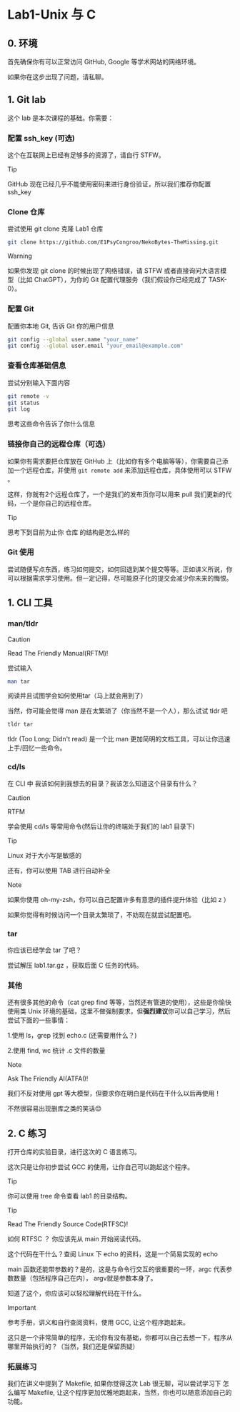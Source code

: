 # Lab1-Unix 与 C

## 0. 环境

首先确保你有可以正常访问 GitHub, Google 等学术网站的网络环境。

如果你在这步出现了问题，请私聊。

## 1. Git lab

这个 lab 是本次课程的基础。你需要：

### 配置 ssh_key (可选)

这个在互联网上已经有足够多的资源了，请自行 STFW。

> [!TIP]
>
> GitHub 现在已经几乎不能使用密码来进行身份验证，所以我们推荐你配置 ssh_key

### Clone 仓库

尝试使用 git clone 克隆 Lab1 仓库

```bash
git clone https://github.com/E1PsyCongroo/NekoBytes-TheMissing.git
```

> [!WARNING]
>
> 如果你发现 git clone 的时候出现了网络错误，请 STFW 或者直接询问大语言模型（比如 ChatGPT），为你的 Git 配置代理服务（我们假设你已经完成了 TASK-0）。

### 配置 Git

配置你本地 Git, 告诉 Git 你的用户信息

```bash
git config --global user.name "your_name"
git config --global user.email "your_email@example.com"

```

### 查看仓库基础信息

尝试分别输入下面内容

```bash
git remote -v
git status
git log
```

思考这些命令告诉了你什么信息

### 链接你自己的远程仓库（可选）

如果你有需求要把仓库放在 GitHub 上（比如你有多个电脑等等），你需要自己添加一个远程仓库，并使用 `git remote add` 来添加远程仓库，具体使用可以 STFW 。

这样，你就有2个远程仓库了，一个是我们的发布页你可以用来 pull 我们更新的代码，一个是你自己的远程仓库。

> [!TIP]
>
> 思考下到目前为止你 仓库 的结构是怎么样的

### Git 使用

尝试随便写点东西，练习如何提交，如何回退到某个提交等等。正如讲义所说，你可以根据需求学习使用。但一定记得，尽可能原子化的提交会减少你未来的悔恨。

## 1. CLI 工具

### man/tldr

> [!CAUTION]
> Read The Friendly Manual(RFTM)!

尝试输入

```bash
man tar
```

阅读并且试图学会如何使用tar（马上就会用到了）

当然，你可能会觉得 man 是在太繁琐了（你当然不是一个人），那么试试 tldr 吧

```bash
tldr tar
```

tldr (Too Long; Didn't read) 是一个比 man 更加简明的文档工具，可以让你迅速上手/回忆一些命令。

### cd/ls

在 CLI 中 我该如何到我想去的目录？我该怎么知道这个目录有什么？

> [!CAUTION]
> RTFM

学会使用 cd/ls 等常用命令(然后让你的终端处于我们的 lab1 目录下)

> [!TIP]
>
> Linux 对于大小写是敏感的
>
> 还有，你可以使用 TAB 进行自动补全

> [!NOTE]
>
> 如果你使用 oh-my-zsh，你可以自己配置许多有意思的插件提升体验（比如 z ）
>
> 如果你觉得有时候访问一个目录太繁琐了，不妨现在就尝试配置吧。

### tar

你应该已经学会 tar 了吧？

尝试解压 lab1.tar.gz ，获取后面 C 任务的代码。

### 其他

还有很多其他的命令（cat grep find 等等，当然还有管道的使用），这些是你愉快使用类 Unix 环境的基础，这里不做强制要求，但**强烈建议**你可以自己学习，然后尝试下面的一些事情：

1.使用 ls，grep 找到 echo.c (还需要用什么？)

2.使用 find, wc 统计 .c 文件的数量

> [!NOTE]
>
> Ask The Friendly AI(ATFAI)!
>
> 我们不反对使用 gpt 等大模型，但要求你在明白是代码在干什么以后再使用！
>
> 不然很容易出现删库之类的笑话😊

## 2. C 练习

打开仓库的实验目录，进行这次的 C 语言练习。

这次只是让你初步尝试 GCC 的使用，让你自己可以跑起这个程序。

> [!TIP]
>
> 你可以使用 tree 命令查看 lab1 的目录结构。

> [!TIP]
>
> Read The Friendly Source Code(RTFSC)!
>
> 如何 RTFSC ？ 你应该先从 main 开始阅读代码。
>
> 这个代码在干什么？查阅 Linux 下 echo 的资料，这是一个简易实现的 echo
>
> main 函数还能带参数的？是的，这是与命令行交互的很重要的一环，argc 代表参数数量（包括程序自己在内）， argv就是参数本身了。
>
> 知道了这个，你应该可以轻松理解代码在干什么。

> [!IMPORTANT]
>
> 参考手册，讲义和自行查阅资料，使用 GCC, 让这个程序跑起来。
>
> 这只是一个非常简单的程序，无论你有没有基础，你都可以自己去想一下，程序从哪里开始执行的？（当然，我们还是保留质疑）

### 拓展练习

我们在讲义中提到了 Makefile, 如果你觉得这次 Lab 很无聊，可以尝试学习下 怎么编写 Makefile, 让这个程序更加优雅地跑起来，当然，你也可以随意添加自己的功能。
